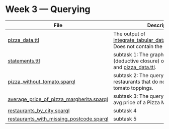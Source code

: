 # Week 3 — Querying

| File                                                                                 | Description                                                                                                                             |
|--------------------------------------------------------------------------------------|-----------------------------------------------------------------------------------------------------------------------------------------|
| [pizza_data.ttl](/week2/pizza_data.ttl)                                              | The output of [integrate_tabular_data_with_ontology.py](/week2/integrate_tabular_data_with_ontology.py). Does not contain the ontology. |
| [statements.ttl](statements.ttl)                                                     | subtask 1: The graph with all inferences (deductive closure) over the ontology and [pizza_data.ttl](/week2/pizza_data.ttl).             |
| [pizza_without_tomato.sparql](pizza_without_tomato.sparql)                           | subtask 2: The query which fetches all restaurants that do not offer Pizza with tomato toppings.                                        |
| [average_price_of_pizza_margherita.sparql](average_price_of_pizza_margherita.sparql) | subtask 3: The query which fetches the avg price of a Pizza Margherita                                                                  |
| [restaurants_by_city.sparql](restaurants_by_city.sparql)                             | subtask 4                                                                                                                               |
| [restaurants_with_missing_postcode.sparql](restaurants_with_missing_postcode.sparql) | subtask 5                                                                                                                               |

